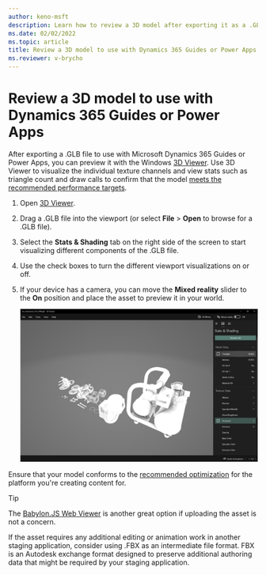 ```yaml
---
author: keno-msft
description: Learn how to review a 3D model after exporting it as a .GLB file to make sure it meets performance targets for Microsoft Dynamics 365 Guides or Power Apps.
ms.date: 02/02/2022
ms.topic: article
title: Review a 3D model to use with Dynamics 365 Guides or Power Apps
ms.reviewer: v-brycho
---
```


# Review a 3D model to use with Dynamics 365 Guides or Power Apps

After exporting a .GLB file to use with Microsoft Dynamics 365 Guides or Power Apps, you can preview it with the Windows [3D Viewer](https://www.microsoft.com/p/3d-viewer/9nblggh42ths). Use 3D Viewer to visualize the individual texture channels and view stats such as triangle count and draw calls to confirm that the model [meets the recommended performance targets](/3d-content-guidelines/optimize-models.md).

1.	Open [3D Viewer](https://www.microsoft.com/p/3d-viewer/9nblggh42ths).

2.	Drag a .GLB file into the viewport (or select **File** > **Open** to browse for a .GLB file).

3.	Select the **Stats & Shading** tab on the right side of the screen to start visualizing different components of the .GLB file.

4.	Use the check boxes to turn the different viewport visualizations on or off.

5.	If your device has a camera, you can move the **Mixed reality** slider to the **On** position and place the asset to preview it in your world.

    ![Screenshot of 3D Viewer.](media/review-3d-model.jpg "Screenshot of 3D Viewer")
 
Ensure that your model conforms to the [recommended optimization](3d-content-guidelines/optimize-models.md#performance-targets) for the platform you're creating content for.

> [!TIP]
> The [Babylon.JS Web Viewer](https://sandbox.babylonjs.com/) is another great option if uploading the asset is not a concern.

If the asset requires any additional editing or animation work in another staging application, consider using .FBX as an intermediate file format. FBX is an 
Autodesk exchange format designed to preserve additional authoring data that might be required by your staging application.
